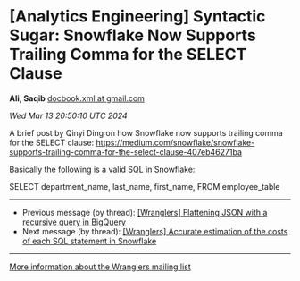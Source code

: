 









[Analytics Engineering] Syntactic Sugar: Snowflake Now Supports Trailing Comma for the SELECT Clause
====================================================================================================


**Ali, Saqib**
[docbook.xml at gmail.com](mailto:wranglers%40analyticsengineering.net?Subject=Re%3A%20%5BWranglers%5D%20Syntactic%20Sugar%3A%20Snowflake%20Now%20Supports%20Trailing%20Comma%0A%20for%20the%20SELECT%20Clause&In-Reply-To=%3CCABDm0O9TJL44_qqc3yTJzh5jUyO4LMUsfXF3Y1j8-opER0N8xQ%40mail.gmail.com%3E "[Wranglers] Syntactic Sugar: Snowflake Now Supports Trailing Comma for the SELECT Clause")   

*Wed Mar 13 20:50:10 UTC 2024*  

A brief post by Qinyi Ding on how Snowflake now supports trailing comma for
the SELECT clause:
<https://medium.com/snowflake/snowflake-supports-trailing-comma-for-the-select-clause-407eb46271ba>

Basically the following is a valid SQL in Snowflake:

SELECT department\_name, last\_name, first\_name,
 FROM employee\_table
  
  




---


* Previous message (by thread): [[Wranglers] Flattening JSON with a recursive query in BigQuery](000015.html)
* Next message (by thread): [[Wranglers] Accurate estimation of the costs of each SQL statement in Snowflake](000017.html)




---


[More information about the Wranglers
mailing list](https://analyticsengineering.net/mailman/listinfo/wranglers)  




